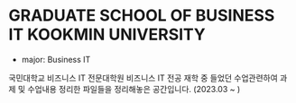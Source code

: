 # GRADUATE SCHOOL OF BUSINESS IT KOOKMIN UNIVERSITY

- major: Business IT

국민대학교 비즈니스 IT 전문대학원 비즈니스 IT 전공 재학 중 들었던 수업관련하여 과제 및 수업내용 정리한 파일들을 정리해놓은 공간입니다. (2023.03 ~ )
